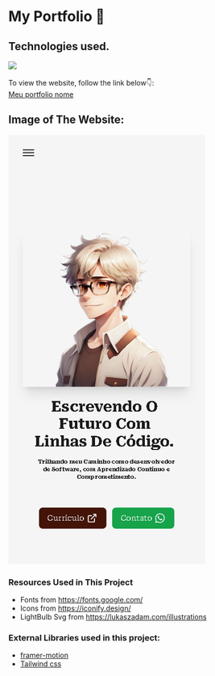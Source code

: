 # My Portfolio 🌟



## Technologies used. <br />

[![](https://skillicons.dev/icons?i=react,next,tailwind,&theme=dark)](https://skillicons.dev)

To view the website, follow the link below👇: <br />
[Meu portfolio nome](https://) <br />


## Image of The Website:

![](./website%20images/home.png)


### Resources Used in This Project

- Fonts from https://fonts.google.com/ <br />
- Icons from https://iconify.design/ <br />
- LightBulb Svg from https://lukaszadam.com/illustrations <br />

### External Libraries used in this project:

- [framer-motion](https://www.framer.com/motion/) <br />
- [Tailwind css](https://tailwindcss.com/) <br />